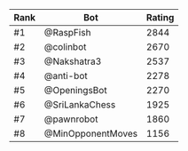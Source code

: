 Rank|Bot|Rating
---|---|---
#1|@RaspFish|2844
#2|@colinbot|2670
#3|@Nakshatra3|2537
#4|@anti-bot|2278
#5|@OpeningsBot|2270
#6|@SriLankaChess|1925
#7|@pawnrobot|1860
#8|@MinOpponentMoves|1156
